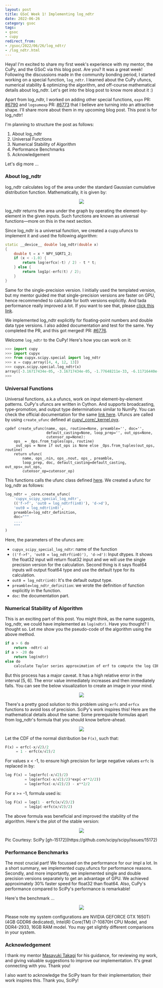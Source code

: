 ```yaml
---
layout: post
title: GSoC Week 1! Implementing log_ndtr
date: 2022-06-26
category: gsoc
tags: 
- gsoc
- cupy
redirect_from:
- /gsoc/2022/06/26/log_ndtr/
- /log_ndtr.html
---
```


Heya! I'm excited to share my first week's experience
with my mentor, the CuPy, and the GSoC via this blog post.
Are you? It was a great week! Following the discussions
made in the community bonding period, I started working
on a special function, `log_ndtr`. I learned about the
CuPy ufuncs, numerical stability & optimizing the algorithm,
and off-course mathematical details about log_ndtr.
Let's get into the blog post to know more about it :)

Apart from log_ndtr, I worked on adding other
special functions, `expn` PR:
[#6790](https://github.com/cupy/cupy/pull/6790) and
`logsumexp` PR: [#6773](https://github.com/cupy/cupy/pull/6773)
that I believe are turning into an attractive shape.
I'll share more about them in my upcoming blog post.
This post is for log_ndtr!

I'm planning to structure the post as follows:
1. About log_ndtr
2. Universal Functions
3. Numerical Stability of Algorithm
4. Performance Benchmarks
5. Acknowledgement

Let's dig more ...

### **About log_ndtr**

log_ndtr calculates log of the area under the standard
Gaussian cumulative distribution function.
Mathematically, it is given by:

<p align="center">
<img src = "/assets/gsoc/log_ndtr.png">
</p>

log_ndtr returns the area under the graph by
operating the element-by-element in the given
inputs. Such functions are known as universal
functions—more on this in the next section.

Since log_ndtr is a universal function, we
created a cupy.ufuncs to implement it and used
the following algorithm:
```cpp
static __device__ double log_ndtr(double x)
{
    double t = x * NPY_SQRT1_2;
    if (x < -1.0) {
        return log(erfcx(-t) / 2) - t * t;
    } else {
        return log1p(-erfc(t) / 2);
    }
}
```
Same for the single-precision version. I
initially used the templated version, but my
mentor guided me that single-precision versions
are faster on GPU, hence recommended to calculate for both
versions explicitly. And tada performance really
improved a lot. If you want to see that,
please [click this link](https://github.com/cupy/cupy/pull/6776#issuecomment-1154865687).

We implemented log_ndtr explicitly for floating-point
numbers and double data type versions. I
also added documentation and test for the same.
Yey completed the PR, and this got merged!
PR: [#6776](https://github.com/cupy/cupy/pull/6776).

Welcome `log_ndtr` to the CuPy! Here's how you can work on it:
```python
>>> import cupy
>>> import cupyx
>>> from cupyx.scipy.special import log_ndtr
>>> x = cupy.array([4, 4, 12, 13])
>>> cupyx.scipy.special.log_ndtr(x)
array([-3.16717434e-05, -3.16717434e-05, -1.77648211e-33, -6.11716440e-39])
>>>
```

### **Universal Functions**
Universal functions, a.k.a ufuncs, work on input
element-by-element patterns. CuPy's ufuncs are
written in Cython. And supports broadcasting,
type-promotion, and output type determinations
similar to NumPy. You can check the official
documentation for the same
[link here](https://docs.cupy.dev/en/stable/reference/ufunc.html).
Ufuncs are called by using `create_ufunc` defined
at [cupy/_core/_kernel.pyx](https://github.com/cupy/cupy/blob/master/cupy/_core/_kernel.pyx).
```cython
cpdef create_ufunc(name, ops, routine=None, preamble='', doc='',
                   default_casting=None, loop_prep='', out_ops=None,
                   cutensor_op=None):
    ops_ = _Ops.from_tuples(ops, routine)
    _out_ops = None if out_ops is None else _Ops.from_tuples(out_ops, routine)
    return ufunc(
        name, ops_.nin, ops_.nout, ops_, preamble,
        loop_prep, doc, default_casting=default_casting, out_ops=_out_ops,
        cutensor_op=cutensor_op)
```
This functions calls the ufunc class
defined [here](https://github.com/cupy/cupy/blob/master/cupy/_core/_kernel.pyx#L1071-L1326).
We created a ufunc for log_ndtr as follows:
```python
log_ndtr = _core.create_ufunc(
    'cupyx_scipy_special_log_ndtr',
    (('f->f', 'out0 = log_ndtrf(in0)'), 'd->d'),
    'out0 = log_ndtr(in0)',
    preamble=log_ndtr_definition,
    doc="""
    ....
    """
)
```
Here, the parameters of the ufuncs are:
- `cupyx_scipy_special_log_ndtr`: name of the function
- `(('f->f', 'out0 = log_ndtrf(in0)'), 'd->d')`: Input dtypes.
It shows the float32 input will return float32
input and we will use the single precision
version for the calculation. Second thing
is it says float64 inputs will output
float64 type and use the default type for its calculation.
- `out0 = log_ndtr(in0)`: It's the default output type.
- `preamble=log_ndtr_definition`: we wrote the
definition of function explicitly in the function.
- `doc`: the documentation part.


### **Numerical Stability of Algorithm**
This is an exciting part of this post.
You might think, as the name suggests,
log_ndtr, we could have implemented as `log(ndtr)`.
Have you thought? I thought so. Let me show you the
pseudo-code of the algorithm using the above method.
```python
if a > 6 do
    return -ndtr(-a)
if a > -20 do
    return log(ndtr)
else do
    calculate Taylor series approximation of erf to compute the log CDF
```

But this process has a major caveat. It
has a high relative error in the interval
[5, 6]. The error value immediately increases and
then immediately falls. You can see the below
visualization to create an image in your mind.
<p align="center">
<img src = "/assets/gsoc/numerical_stability_log_ndtr.png">
</p>

There's a pretty good solution to this problem
using `erfc` and `erfcx` functions to avoid
loss of precision. SciPy's work inspires this!
Here are the mathematical details about the same:
Some prerequisite formulas apart from
log_ndtr's formula that you should know before-ahead.
<p align="center">
<img src = "/assets/gsoc/pre_formula_log_ndtr.png">
</p>

Let the CDF of the normal distribution be `F(x)`, such that:
```python
F(x) = erfc(-x/√2)/2
     = 1 - erfc(x/√2)/2
```
For values x < -1, to ensure high precision for large negative values `erfc` is replaced in by:
```python
log F(x) = log(erfc(-x/√2)/2)
         = log(erfcx(-x/√2)/2)*exp(-x**2/2))
         = log(erfcx(-x/√2)/2) - x**2/2
```
For x >= -1, formula used is:
```python
log F(x) = log(1 - erfc(x/√2)/2)
         = log1p(-erfc(x/√2)/2)
```
The above formula was beneficial and improved
the stability of the algorithm. Here's
the plot of the stable version:
<p align="center">
<img src = "/assets/gsoc/stable_log_ndtr.png">
</p>
Pic Courtesy: SciPy [gh-15172](https://github.com/scipy/scipy/issues/15172)

### **Performance Benchmarks**
The most crucial part! We focussed on the performance
for our impl a lot. In a short summary, we implemented
cupy.ufuncs for performance reasons. Secondly,
and more importantly, we implemented single and
double precision versions separately to get an
advantage of GPU. We achieved approximately 30%
faster speed for float32 than float64. Also, CuPy's
performance compared to SciPy's performance is remarkable! 

Here's the benchmark ...

<p align="center">
<img src = "/assets/gsoc/gsoc_week_1_performance.png">
</p>

Please note my system configurations are NVIDIA
GEFORCE GTX 1650Ti (4GB GDDR6 dedicated),
Intel(R) Core(TM) i7-10870H CPU Model,
and DDR4-2933, 16GB RAM model. You may get
slightly different comparisons in your system.

### **Acknowledgement**
I thank my mentor [Masayuki Takagi](https://github.com/takagi)
for his guidance, for reviewing my work,
and giving valuable suggestions to improve our
implementation. It's great connecting with you. Thank you!

I also want to acknowledge the SciPy team for
their implementation; their work inspires this. Thank you, SciPy!
